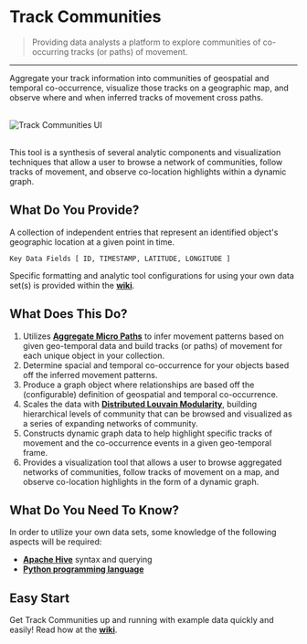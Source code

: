 Track Communities
===================

> Providing data analysts a platform to explore communities of co-occurring tracks (or paths) of movement.

---

Aggregate your track information into communities of geospatial and temporal co-occurrence, visualize those tracks on a geographic map, and observe where and when inferred tracks of movement cross paths.

<br/> ![Track Communities UI](https://raw.githubusercontent.com/Sotera/track-communities/master/docs/track-communities-example.png) <br/> <br/>

This tool is a synthesis of several analytic components and visualization techniques that allow a user to browse a network of communities, follow tracks of movement, and observe co-location highlights within a dynamic graph.

## What Do You Provide? ##
A collection of independent entries that represent an identified object's geographic location at a given point in time.

	Key Data Fields [ ID, TIMESTAMP, LATITUDE, LONGITUDE ]

Specific formatting and analytic tool configurations for using your own data set(s) is provided within the **[wiki](https://github.com/Sotera/track-communities/wiki/)**.

## What Does This Do?
1. Utilizes **[Aggregate Micro Paths](http://sotera.github.io/aggregate-micro-paths/)** to infer movement patterns based on given geo-temporal data and build tracks (or paths) of movement for each unique object in your collection.
2. Determine spacial and temporal co-occurrence for your objects based off the inferred movement patterns.
3. Produce a graph object where relationships are based off the (configurable) definition of geospatial and temporal co-occurrence.
4. Scales the data with **[Distributed Louvain Modularity](http://sotera.github.io/distributed-louvain-modularity/)**, building hierarchical levels of community that can be browsed and visualized as a series of expanding networks of community.
5. Constructs dynamic graph data to help highlight specific tracks of movement and the co-occurrence events in a given geo-temporal frame.
6. Provides a visualization tool that allows a user to browse aggregated networks of communities, follow tracks of movement on a map, and observe co-location highlights in the form of a dynamic graph.

## What Do You Need To Know? ##
In order to utilize your own data sets, some knowledge of the following aspects will be required:
* **[Apache Hive](http://hive.apache.org/)** syntax and querying
* **[Python programming language](https://www.python.org/)**

## Easy Start

Get Track Communities up and running with example data quickly and easily!  Read how at the **[wiki](https://github.com/Sotera/track-communities/wiki/)**.
